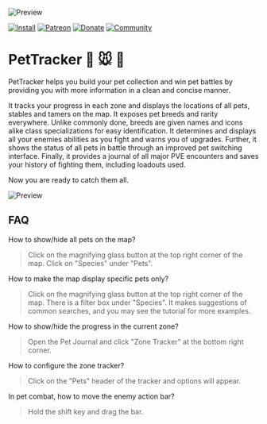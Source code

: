 ![Preview](https://jaliborc.com/media/addons/large/pettracker/map%20pets.webp)

[![Install](https://img.shields.io/badge/install-curseforge-f16436)](https://www.curseforge.com/wow/addons/pettracker)
[![Patreon](https://img.shields.io/badge/news-patreon-ff424d)](https://www.patreon.com/jaliborc)
[![Donate](https://img.shields.io/badge/donate-paypal-0079C1)](https://www.paypal.me/jaliborc)
[![Community](https://img.shields.io/badge/community-discord-5865F2)](https://bit.ly/discord-jaliborc)

# PetTracker :dog: :mouse: :tiger:
PetTracker helps you build your pet collection and win pet battles by providing you with more information in a clean and concise manner.

It tracks your progress in each zone and displays the locations of all pets, stables and tamers on the map.
It exposes pet breeds and rarity everywhere. Unlike commonly done, breeds are given names and icons alike class specializations for easy identification.
It determines and displays all your enemies abilities as you fight and warns you of upgrades. Further, it shows the status of all pets in battle through an improved pet switching interface.
Finally, it provides a journal of all major PVE encounters and saves your history of fighting them, including loadouts used.

Now you are ready to catch them all.

![Preview](https://jaliborc.com/media/addons/large/pettracker/tracker.webp)

## FAQ
How to show/hide all pets on the map?
> Click on the magnifying glass button at the top right corner of the map. Click on "Species" under "Pets".

How to make the map display specific pets only?
> Click on the magnifying glass button at the top right corner of the map. There is a filter box under "Species". It makes suggestions of common searches, and you may see the tutorial for more examples.

How to show/hide the progress in the current zone?
> Open the Pet Journal and click "Zone Tracker" at the bottom right corner.

How to configure the zone tracker?
> Click on the "Pets" header of the tracker and options will appear.

In pet combat, how to move the enemy action bar?
> Hold the shift key and drag the bar.